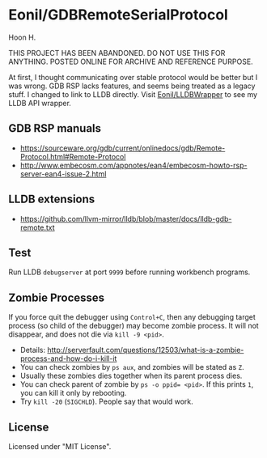 Eonil/GDBRemoteSerialProtocol
=============================
Hoon H.




THIS PROJECT HAS BEEN ABANDONED. DO NOT USE THIS FOR ANYTHING.
POSTED ONLINE FOR ARCHIVE AND REFERENCE PURPOSE.

At first, I thought communicating over stable protocol would be
better but I was wrong. GDB RSP lacks features, and seems
being treated as a legacy stuff. I changed to link to LLDB 
directly. Visit [Eonil/LLDBWrapper](https://github.com/Eonil/LLDBWrapper)
to see my LLDB API wrapper.






GDB RSP manuals
----------------
-	https://sourceware.org/gdb/current/onlinedocs/gdb/Remote-Protocol.html#Remote-Protocol
-	http://www.embecosm.com/appnotes/ean4/embecosm-howto-rsp-server-ean4-issue-2.html

LLDB extensions
-----------------
-	https://github.com/llvm-mirror/lldb/blob/master/docs/lldb-gdb-remote.txt


Test
----
Run LLDB `debugserver` at port `9999` before running workbench programs.



Zombie Processes
----------------
If you force quit the debugger using `Control+C`, then any debugging target process (so 
child of the debugger) may become zombie process. It will not disappear, and does not die
via `kill -9 <pid>`. 

-	Details: http://serverfault.com/questions/12503/what-is-a-zombie-process-and-how-do-i-kill-it
-	You can check zombies by `ps aux`, and zombies will be stated as `Z`.
-	Usually these zombies dies together when its parent process dies.
-	You can check parent of zombie by `ps -o ppid= <pid>`. If this prints `1`, you can kill 
	it only by rebooting.
-	Try `kill -20` (`SIGCHLD`). People say that would work.


License
-------
Licensed under "MIT License". 


